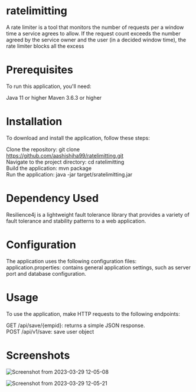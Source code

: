 # ratelimitting

A rate limiter is a tool that monitors the number of requests per
a window time a service agrees to allow. 
If the request count exceeds the number agreed by the
service owner and the user (in a decided window time), the rate limiter blocks all the excess


# **Prerequisites**
To run this application, you'll need:

Java 11 or higher
Maven 3.6.3 or higher


# Installation
To download and install the application, follow these steps:

Clone the repository: git clone https://github.com/aashishjha99/ratelimitting.git <br>
Navigate to the project directory: cd ratelimitting <br>
Build the application: mvn package <br>
Run the application: java -jar target/sratelimitting.jar

# Dependency Used

Resilience4j is a lightweight fault tolerance library that provides a variety of fault tolerance and stability patterns to a web application.




# Configuration
The application uses the following configuration files:<br>
  application.properties: contains general application settings, such as server port and database configuration.


# Usage
To use the application, make HTTP requests to the following endpoints:<br>

GET /api/save/{empid}: returns a simple JSON response.<br>
POST /api/v1/save: save user object


# Screenshots 

![Screenshot from 2023-03-29 12-05-08](https://user-images.githubusercontent.com/60545932/228570290-8e7d702f-5848-4795-8ab2-b65eec4348ee.png)

![Screenshot from 2023-03-29 12-05-21](https://user-images.githubusercontent.com/60545932/228570515-c6d8dd78-fe4a-4518-8234-eebcefd02c58.png)


